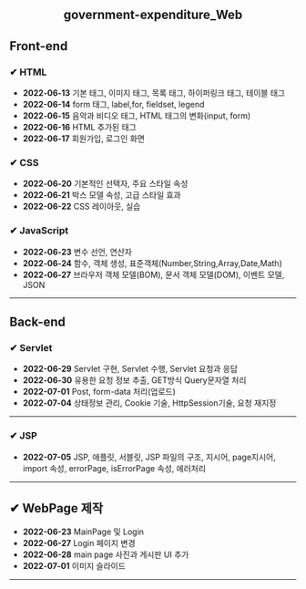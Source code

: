 <!-- government-expenditure_WEB -->
<h2><center>government-expenditure_Web</center></h2>

<h2>Front-end</h2>
<h3> ✔ HTML </h3>
<ul>
   <li> <strong>2022-06-13</strong> 기본 태그, 이미지 태그, 목록 태그, 하이퍼링크 태그, 테이블 태그
   <li> <strong>2022-06-14</strong> form 태그, label,for, fieldset, legend
   <li> <strong>2022-06-15</strong> 음악과 비디오 태그, HTML 태그의 변화(input, form)
   <li> <strong>2022-06-16</strong> HTML 추가된 태그
   <li> <strong>2022-06-17</strong> 회원가입, 로그인 화면
</ul>

<h3> ✔ CSS </h3>
<ul>
   <li> <strong>2022-06-20</strong> 기본적인 선택자, 주요 스타일 속성
   <li> <strong>2022-06-21</strong> 박스 모델 속성, 고급 스타일 효과
   <li> <strong>2022-06-22</strong> CSS 레이아웃, 실습
</ul>

<h3> ✔ JavaScript </h3>
<ul>
   <li> <strong>2022-06-23</strong> 변수 선언, 연산자
   <li> <strong>2022-06-24</strong> 함수, 객체 생성, 표준객체(Number,String,Array,Date,Math)
   <li> <strong>2022-06-27</strong> 브라우저 객체 모델(BOM), 문서 객체 모델(DOM), 이벤트 모델, JSON
</ul>
<hr>

<h2>Back-end</h2>
<h3> ✔ Servlet </h3>
<ul>
   <li> <strong>2022-06-29</strong> Servlet 구현, Servlet 수행, Servlet 요청과 응답
   <li> <strong>2022-06-30</strong> 유용한 요청 정보 추출, GET방식 Query문자열 처리
   <li> <strong>2022-07-01</strong> Post, form-data 처리(업로드)
   <li> <strong>2022-07-04</strong> 상태정보 관리, Cookie 기술, HttpSession기술, 요청 재지정
</ul>
<hr>

<h3> ✔ JSP </h3>
<ul>
   <li> <strong>2022-07-05</strong> JSP, 애플릿, 서블릿, JSP 파일의 구조, 지시어, page지시어, import 속성, errorPage, isErrorPage 속성, 에러처리
</ul>
<hr>

<h2> ✔ WebPage 제작 </h2>
<ul>
   <li> <strong>2022-06-23</strong> MainPage 및 Login
   <li> <strong>2022-06-27</strong> Login 페이지 변경
   <li> <strong>2022-06-28</strong> main page 사진과 게시판 UI 추가
   <li> <strong>2022-07-01</strong> 이미지 슬라이드
</ul>
<hr>
